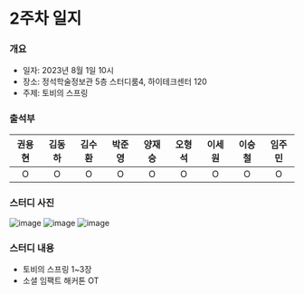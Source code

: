 # 2주차 일지
### 개요
- 일자: 2023년 8월 1일 10시
- 장소: 정석학술정보관 5층 스터디룸4, 하이테크센터 120
- 주제: 토비의 스프링
### 출석부
|권용현|김동하|김수환|박준영|양재승|오형석|이세원|이승철|임주민|
|:---:|:---:|:---:|:---:|:---:|:---:|:---:|:---:|:---:|
|O|O|O|O|O|O|O|O|O|
### 스터디 사진
![image](https://github.com/LandvibeDev/2023-Server-SummerCoding/assets/86287506/b89e3f4a-0081-4cc2-8336-d29af59d91ec)
![image](https://github.com/LandvibeDev/2023-Server-SummerCoding/assets/86287506/03736592-5d67-4d47-b2b5-13900148e3cf)
![image](https://github.com/LandvibeDev/2023-Server-SummerCoding/assets/86287506/aaa2205a-3cb7-481d-b81f-3fcd6ae5bd4a)


### 스터디 내용
- 토비의 스프링 1~3장
- 소셜 임팩트 해커톤 OT

